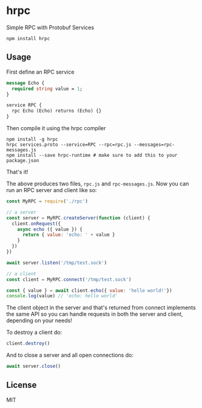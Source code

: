 # hrpc

Simple RPC with Protobuf Services

```
npm install hrpc
```

## Usage

First define an RPC service

```proto
message Echo {
  required string value = 1;
}

service RPC {
  rpc Echo (Echo) returns (Echo) {}
}
```

Then compile it using the hrpc compiler

```
npm install -g hrpc
hrpc services.proto --service=RPC --rpc=rpc.js --messages=rpc-messages.js
npm install --save hrpc-runtime # make sure to add this to your package.json
```

That's it!

The above produces two files, `rpc.js` and `rpc-messages.js`.
Now you can run an RPC server and client like so:

``` js
const MyRPC = require('./rpc')

// a server
const server = MyRPC.createServer(function (client) {
  client.onRequest({
    async echo ({ value }) {
      return { value: 'echo: ' + value }
    }
  })
})

await server.listen('/tmp/test.sock')

// a client
const client = MyRPC.connect('/tmp/test.sock')

const { value } = await client.echo({ value: 'hello world!'})
console.log(value) // 'echo: hello world'
```

The client object in the server and that's returned from connect implements the same API
so you can handle requests in both the server and client, depending on your needs!

To destroy a client do:

```js
client.destroy()
```

And to close a server and all open connections do:

```js
await server.close()
```

## License

MIT
